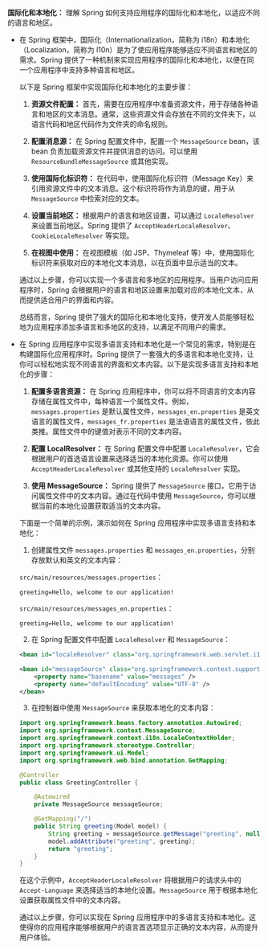 **国际化和本地化：** 理解 Spring 如何支持应用程序的国际化和本地化，以适应不同的语言和地区。

- 在 Spring 框架中，国际化（Internationalization，简称为 i18n）和本地化（Localization，简称为 l10n）是为了使应用程序能够适应不同语言和地区的需求。Spring 提供了一种机制来实现应用程序的国际化和本地化，以便在同一个应用程序中支持多种语言和地区。

  以下是 Spring 框架中实现国际化和本地化的主要步骤：

  1. **资源文件配置：** 首先，需要在应用程序中准备资源文件，用于存储各种语言和地区的文本消息。通常，这些资源文件会存放在不同的文件夹下，以语言代码和地区代码作为文件夹的命名规则。

  2. **配置消息源：** 在 Spring 配置文件中，配置一个 `MessageSource` bean，该 bean 负责加载资源文件并提供消息的访问。可以使用 `ResourceBundleMessageSource` 或其他实现。

  3. **使用国际化标识符：** 在代码中，使用国际化标识符（Message Key）来引用资源文件中的文本消息。这个标识符将作为消息的键，用于从 `MessageSource` 中检索对应的文本。

  4. **设置当前地区：** 根据用户的语言和地区设置，可以通过 `LocaleResolver` 来设置当前地区。Spring 提供了 `AcceptHeaderLocaleResolver`、`CookieLocaleResolver` 等实现。

  5. **在视图中使用：** 在视图模板（如 JSP、Thymeleaf 等）中，使用国际化标识符来获取对应的本地化文本消息，以在页面中显示适当的文本。

  通过以上步骤，你可以实现一个多语言和多地区的应用程序。当用户访问应用程序时，Spring 会根据用户的语言和地区设置来加载对应的本地化文本，从而提供适合用户的界面和内容。

  总结而言，Spring 提供了强大的国际化和本地化支持，使开发人员能够轻松地为应用程序添加多语言和多地区的支持，以满足不同用户的需求。
  
- 在 Spring 应用程序中实现多语言支持和本地化是一个常见的需求，特别是在构建国际化应用程序时。Spring 提供了一套强大的多语言和本地化支持，让你可以轻松地实现不同语言的界面和文本内容。以下是实现多语言支持和本地化的步骤：

  1. **配置多语言资源：** 在 Spring 应用程序中，你可以将不同语言的文本内容存储在属性文件中，每种语言一个属性文件。例如，`messages.properties` 是默认属性文件，`messages_en.properties` 是英文语言的属性文件，`messages_fr.properties` 是法语语言的属性文件，依此类推。属性文件中的键值对表示不同的文本内容。

  2. **配置 LocalResolver：** 在 Spring 配置文件中配置 `LocaleResolver`，它会根据用户的首选语言设置来选择适当的本地化资源。你可以使用 `AcceptHeaderLocaleResolver` 或其他支持的 `LocaleResolver` 实现。

  3. **使用 MessageSource：** Spring 提供了 `MessageSource` 接口，它用于访问属性文件中的文本内容。通过在代码中使用 `MessageSource`，你可以根据当前的本地化设置获取适当的文本内容。

  下面是一个简单的示例，演示如何在 Spring 应用程序中实现多语言支持和本地化：

  1. 创建属性文件 `messages.properties` 和 `messages_en.properties`，分别存放默认和英文的文本内容：

  `src/main/resources/messages.properties`：
  ```properties
  greeting=Hello, welcome to our application!
  ```

  `src/main/resources/messages_en.properties`：
  ```properties
  greeting=Hello, welcome to our application!
  ```

  2. 在 Spring 配置文件中配置 `LocaleResolver` 和 `MessageSource`：

  ```xml
  <bean id="localeResolver" class="org.springframework.web.servlet.i18n.AcceptHeaderLocaleResolver" />
  
  <bean id="messageSource" class="org.springframework.context.support.ResourceBundleMessageSource">
      <property name="basename" value="messages" />
      <property name="defaultEncoding" value="UTF-8" />
  </bean>
  ```

  3. 在控制器中使用 `MessageSource` 来获取本地化的文本内容：

  ```java
  import org.springframework.beans.factory.annotation.Autowired;
  import org.springframework.context.MessageSource;
  import org.springframework.context.i18n.LocaleContextHolder;
  import org.springframework.stereotype.Controller;
  import org.springframework.ui.Model;
  import org.springframework.web.bind.annotation.GetMapping;
  
  @Controller
  public class GreetingController {
  
      @Autowired
      private MessageSource messageSource;
  
      @GetMapping("/")
      public String greeting(Model model) {
          String greeting = messageSource.getMessage("greeting", null, LocaleContextHolder.getLocale());
          model.addAttribute("greeting", greeting);
          return "greeting";
      }
  }
  ```

  在这个示例中，`AcceptHeaderLocaleResolver` 将根据用户的请求头中的 `Accept-Language` 来选择适当的本地化设置。`MessageSource` 用于根据本地化设置获取属性文件中的文本内容。

  通过以上步骤，你可以实现在 Spring 应用程序中的多语言支持和本地化。这使得你的应用程序能够根据用户的语言首选项显示正确的文本内容，从而提升用户体验。